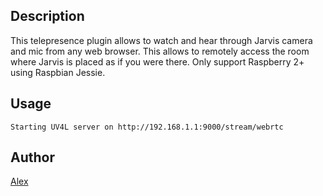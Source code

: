 <!---
IMPORTANT
=========
This README.md is displayed in the WebStore as well as within Jarvis app
Please do not change the structure of this file
Fill-in Description, Usage & Author sections
Make sure to rename the [en] folder into the language code your plugin is written in (ex: fr, es, de, it...)
For multi-language plugin:
- clone the language directory and translate commands/functions.sh
- optionally write the Description / Usage sections in several languages
-->
## Description
This telepresence plugin allows to watch and hear through Jarvis camera and mic from any web browser.
This allows to remotely access the room where Jarvis is placed as if you were there.
Only support Raspberry 2+ using Raspbian Jessie.

## Usage
```
Starting UV4L server on http://192.168.1.1:9000/stream/webrtc
```

## Author
[Alex](https://github.com/alexylem)
